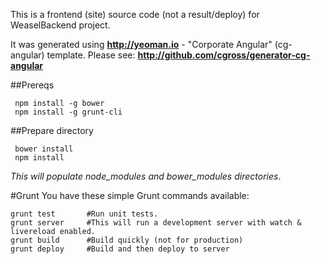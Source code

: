 This is a frontend (site) source code (not a result/deploy) for WeaselBackend project.

It was generated using **http://yeoman.io** - "Corporate Angular" (cg-angular) template.
Please see: **http://github.com/cgross/generator-cg-angular**

##Prereqs

     npm install -g bower
     npm install -g grunt-cli

##Prepare directory

     bower install
     npm install

*This will populate node_modules and bower_modules directories*.

#Grunt
You have these simple Grunt commands available:

    grunt test       #Run unit tests.
    grunt server     #This will run a development server with watch & livereload enabled.
    grunt build      #Build quickly (not for production)
    grunt deploy     #Build and then deploy to server

